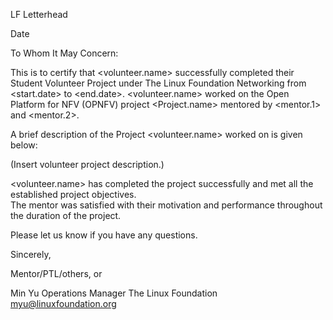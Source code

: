 LF Letterhead

Date 
 
To Whom It May Concern: 
 
This is to certify that <volunteer.name> successfully completed their Student Volunteer Project under The Linux Foundation Networking from <start.date> to <end.date>. <volunteer.name> worked on the Open Platform for NFV (OPNFV) project <Project.name> mentored by <mentor.1> and <mentor.2>. 
 
A brief description of the Project <volunteer.name> worked on is given below: 

(Insert volunteer project description.)

<volunteer.name> has completed the project successfully and met all the established project objectives.  
The mentor was satisfied with their motivation and performance throughout the duration of the project. 
 
Please let us know if you have any questions. 
 
Sincerely, 
 
 
Mentor/PTL/others, or

Min Yu 
Operations Manager 
The Linux Foundation 
myu@linuxfoundation.org 
